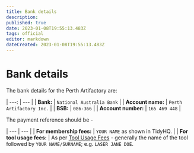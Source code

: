 ```yaml
---
title: Bank details
description: 
published: true
date: 2023-01-08T19:55:13.483Z
tags: official
editor: markdown
dateCreated: 2023-01-08T19:55:13.483Z
---
```


# Bank details

The bank details for the Perth Artifactory are:

| ---: | --- |
| **Bank:** | `National Australia Bank` |
| **Account name:** | `Perth Artifactory Inc.` |
| **BSB:** | `086-366` |
| **Account number:** | `165 469 448` |

The payment reference should be -

| --- | --- |
| **For membership fees:** | `YOUR NAME` as shown in TidyHQ. |
| **For tool usage fees:** | As per [Tool Usage Fees](/docs/policies/fees) - generally the name of the tool followed by `YOUR NAME/SURNAME`; e.g. `LASER JANE DOE`.